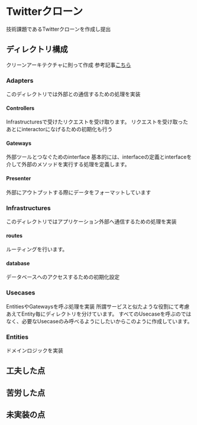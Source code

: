 # Twitterクローン

技術課題であるTwitterクローンを作成し提出

## ディレクトリ構成

クリーンアーキテクチャに則って作成
参考記事[こちら](https://qiita.com/hirotakan/items/698c1f5773a3cca6193e)

### Adapters

このディレクトリでは外部との通信するための処理を実装

#### Controllers

Infrastructuresで受けたリクエストを受け取ります。
リクエストを受け取ったあとにinteractorになげるための初期化も行う

#### Gateways

外部ツールとつなぐためのinterface
基本的には、interfaceの定義とinterfaceを介して外部のメソッドを実行する処理を定義します。

#### Presenter

外部にアウトプットする際にデータをフォーマットしています

### Infrastructures

このディレクトリではアプリケーション外部へ通信するための処理を実装

#### routes
ルーティングを行います。

#### database
データベースへのアクセスするための初期化設定

### Usecases
EntitiesやGatewaysを呼ぶ処理を実装
所謂サービスと似たような役割にて考慮
あえてEntity毎にディレクトリを分けています。
すべてのUsecaseを呼ぶのではなく、必要なUsecaseのみ呼べるようにしたいからこのように作成しています。

### Entities
ドメインロジックを実装

## 工夫した点

## 苦労した点

## 未実装の点